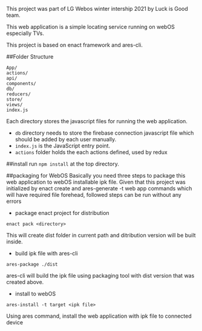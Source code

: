 This project was part of LG Webos winter intership 2021 by Luck is Good team.

This web application is a simple locating service running on webOS especially TVs.

This project is based on enact framework and ares-cli.

##Folder Structure
```
App/
actions/
api/
components/
db/
reducers/
store/
views/
index.js
```
Each directory stores the javascript files for running the web application.

* `db` directory needs to store the firebase connection javascript file which should be added by each user manually.
* `index.js` is the JavaScript entry point.
* `actions` folder holds the each actions defined, used by redux

##install
run `npm install` at the top directory.

##packaging for WebOS
Basically you need three steps to package this web application to webOS installable ipk file.
Given that this project was initialized by enact create and ares-generate -t web app commands which will have required file forehead, followed steps can be run without any errors

* package enact project for distribution
```
enact pack <directory>
```

This will create dist folder in current path and ditribution version will be built inside.

* build ipk file with ares-cli
```
ares-package ./dist
```
ares-cli will build the ipk file using packaging tool with dist version that was created above.

* install to webOS
```
ares-install -t target <ipk file>
```
Using ares command, install the web application with ipk file to connected device

